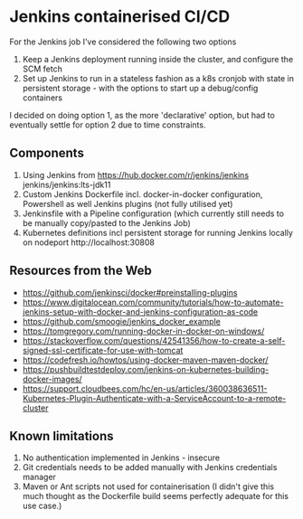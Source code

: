 # Jenkins containerised CI/CD

For the Jenkins job I've considered the following two options

1. Keep a Jenkins deployment running inside the cluster, and configure the SCM fetch 
2. Set up Jenkins to run in a stateless fashion as a k8s cronjob with state in persistent storage - with the options to start up a debug/config containers

I decided on doing option 1, as the more 'declarative' option, but had to eventually settle for option 2 due to time constraints.

## Components

1. Using Jenkins from https://hub.docker.com/r/jenkins/jenkins jenkins/jenkins:lts-jdk11
2. Custom Jenkins Dockerfile incl. docker-in-docker configuration, Powershell as well Jenkins plugins (not fully utilised yet)
3. Jenkinsfile with a Pipeline configuration (which currently still needs to be manually copy/pasted to the Jenkins Job)
4. Kubernetes definitions incl persistent storage for running Jenkins locally on nodeport  http://localhost:30808

## Resources from the Web

- https://github.com/jenkinsci/docker#preinstalling-plugins
- https://www.digitalocean.com/community/tutorials/how-to-automate-jenkins-setup-with-docker-and-jenkins-configuration-as-code
- https://github.com/smoogie/jenkins_docker_example
- https://tomgregory.com/running-docker-in-docker-on-windows/
- https://stackoverflow.com/questions/42541356/how-to-create-a-self-signed-ssl-certificate-for-use-with-tomcat
- https://codefresh.io/howtos/using-docker-maven-maven-docker/
- https://pushbuildtestdeploy.com/jenkins-on-kubernetes-building-docker-images/
- https://support.cloudbees.com/hc/en-us/articles/360038636511-Kubernetes-Plugin-Authenticate-with-a-ServiceAccount-to-a-remote-cluster

## Known limitations

1. No authentication implemented in Jenkins - insecure
2. Git credentials needs to be added manually with Jenkins credentials manager
3. Maven or Ant scripts not used for containerisation (I didn't give this much thought as the Dockerfile build seems perfectly adequate for this use case.)